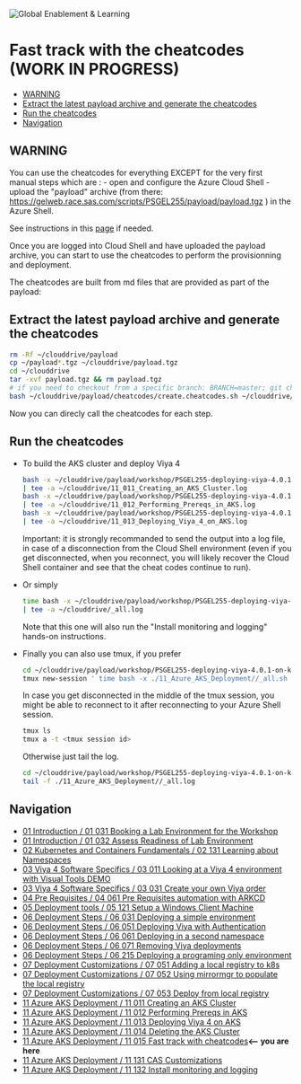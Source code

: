 ![Global Enablement & Learning](https://gelgitlab.race.sas.com/GEL/utilities/writing-content-in-markdown/-/raw/master/img/gel_banner_logo_tech-partners.jpg)
# Fast track with the cheatcodes (WORK IN PROGRESS)

* [WARNING](#warning)
* [Extract the latest payload archive and generate the cheatcodes](#extract-the-latest-payload-archive-and-generate-the-cheatcodes)
* [Run the cheatcodes](#run-the-cheatcodes)
* [Navigation](#navigation)

## WARNING

You can use the cheatcodes for everything EXCEPT for the very first manual steps which are :
    -  open and configure the Azure Cloud Shell
    -  upload the "payload" archive (from there: <https://gelweb.race.sas.com/scripts/PSGEL255/payload/payload.tgz> ) in the Azure Shell.

See instructions in this [page](11_011_Creating_an_AKS_Cluster.md) if needed.

Once you are logged into Cloud Shell and have uploaded the payload archive, you can start to use the cheatcodes to perform the provisionning and deployment.

The cheatcodes are built from md files that are provided as part of the payload:

## Extract the latest payload archive and generate the cheatcodes

```sh
rm -Rf ~/clouddrive/payload
cp ~/payload*.tgz ~/clouddrive/payload.tgz
cd ~/clouddrive
tar -xvf payload.tgz && rm payload.tgz
# if you need to checkout from a specific branch: BRANCH=master; git checkout --force ${BRANCH}
bash ~/clouddrive/payload/cheatcodes/create.cheatcodes.sh ~/clouddrive/payload/workshop/PSGEL255-deploying-viya-4.0.1-on-kubernetes/11_Azure_AKS_Deployment/
```

Now you can direcly call the cheatcodes for each step.

## Run the cheatcodes

* To build the AKS cluster and deploy Viya 4

    ```sh
    bash -x ~/clouddrive/payload/workshop/PSGEL255-deploying-viya-4.0.1*/11_Azure_AKS_*/11_011_Creating_an_AKS_Cluster.sh 2>&1 \
    | tee -a ~/clouddrive/11_011_Creating_an_AKS_Cluster.log
    bash -x ~/clouddrive/payload/workshop/PSGEL255-deploying-viya-4.0.1*/11_Azure_AKS_*/11_012_Performing_Prereqs_in_AKS.sh 2>&1 \
    | tee -a ~/clouddrive/11_012_Performing_Prereqs_in_AKS.log
    bash -x ~/clouddrive/payload/workshop/PSGEL255-deploying-viya-4.0.1*/11_Azure_AKS_*/11_013_Deploying_Viya_4_on_AKS.sh 2>&1 \
    | tee -a ~/clouddrive/11_013_Deploying_Viya_4_on_AKS.log
    ```

    Important: it is strongly recommanded to send the output into a log file, in case of a disconnection from the Cloud Shell environment (even if you get disconnected, when you reconnect, you will likely recover the Cloud Shell container and see that the cheat codes continue to run).

* Or simply

    ```sh
    time bash -x ~/clouddrive/payload/workshop/PSGEL255-deploying-viya-4.0.1*/11_Azure_AKS_*/_all.sh 2>&1 \
    | tee -a ~/clouddrive/_all.log
    ```

    Note that this one will also run the "Install monitoring and logging" hands-on instructions.

* Finally you can also use tmux, if you prefer

    ```sh
    cd ~/clouddrive/payload/workshop/PSGEL255-deploying-viya-4.0.1-on-kubernetes/
    tmux new-session ' time bash -x ./11_Azure_AKS_Deployment//_all.sh | tee ./11_Azure_AKS_Deployment//_all.log ; bash '
    ```

    In case you get disconnected in the middle of the tmux session, you might be able to reconnect to it after reconnecting to your Azure Shell session.

    ```sh
    tmux ls
    tmux a -t <tmux session id>
    ```

    Otherwise just tail the log.

    ```sh
    cd ~/clouddrive/payload/workshop/PSGEL255-deploying-viya-4.0.1-on-kubernetes/
    tail -f ./11_Azure_AKS_Deployment//_all.log
    ```

<!-- DON'T DO THE STEPS BELOW

Process to test cheatcode :

* Commit and push to branch
* Rebuild the payload (from jenkins)
http://gelkins.race.sas.com:8080/job/Viya%204%20Deployment%20Workshop/job/115%20-%20Create%20Deployment%20Payload/
click on "build with parameter".
then "build"

* Reupload the payload in Cloud Shell : https://gelweb.race.sas.com/scripts/PSGEL255/payload/payload.tgz
* Replace the old payload:

```sh
rm -Rf ~/clouddrive/payload
mv ~/payload*.tgz ~/clouddrive/payload.tgz
cd ~/clouddrive
tar -xvf payload.tgz && rm payload.tgz
```

* Build cheatcodes

```sh
cd ~/clouddrive/payload/workshop/PSGEL255-deploying-viya-4.0.1-on-kubernetes/
# Temporary : until it works well we need to checkout from the working branch
# BRANCH=master
BRANCH=aks-tf-part2
git checkout --force ${BRANCH}
bash ~/clouddrive/payload/cheatcodes/create.cheatcodes.sh ./11_Azure_AKS_Deployment/
```

* Test them ONE BY ONE -->

## Navigation

<!-- startnav -->
* [01 Introduction / 01 031 Booking a Lab Environment for the Workshop](/01_Introduction/01_031_Booking_a_Lab_Environment_for_the_Workshop.md)
* [01 Introduction / 01 032 Assess Readiness of Lab Environment](/01_Introduction/01_032_Assess_Readiness_of_Lab_Environment.md)
* [02 Kubernetes and Containers Fundamentals / 02 131 Learning about Namespaces](/02_Kubernetes_and_Containers_Fundamentals/02_131_Learning_about_Namespaces.md)
* [03 Viya 4 Software Specifics / 03 011 Looking at a Viya 4 environment with Visual Tools DEMO](/03_Viya_4_Software_Specifics/03_011_Looking_at_a_Viya_4_environment_with_Visual_Tools_DEMO.md)
* [03 Viya 4 Software Specifics / 03 031 Create your own Viya order](/03_Viya_4_Software_Specifics/03_031_Create_your_own_Viya_order.md)
* [04 Pre Requisites / 04 061 Pre Requisites automation with ARKCD](/04_Pre-Requisites/04_061_Pre-Requisites_automation_with_ARKCD.md)
* [05 Deployment tools / 05 121 Setup a Windows Client Machine](/05_Deployment_tools/05_121_Setup_a_Windows_Client_Machine.md)
* [06 Deployment Steps / 06 031 Deploying a simple environment](/06_Deployment_Steps/06_031_Deploying_a_simple_environment.md)
* [06 Deployment Steps / 06 051 Deploying Viya with Authentication](/06_Deployment_Steps/06_051_Deploying_Viya_with_Authentication.md)
* [06 Deployment Steps / 06 061 Deploying in a second namespace](/06_Deployment_Steps/06_061_Deploying_in_a_second_namespace.md)
* [06 Deployment Steps / 06 071 Removing Viya deployments](/06_Deployment_Steps/06_071_Removing_Viya_deployments.md)
* [06 Deployment Steps / 06 215 Deploying a programing only environment](/06_Deployment_Steps/06_215_Deploying_a_programing-only_environment.md)
* [07 Deployment Customizations / 07 051 Adding a local registry to k8s](/07_Deployment_Customizations/07_051_Adding_a_local_registry_to_k8s.md)
* [07 Deployment Customizations / 07 052 Using mirrormgr to populate the local registry](/07_Deployment_Customizations/07_052_Using_mirrormgr_to_populate_the_local_registry.md)
* [07 Deployment Customizations / 07 053 Deploy from local registry](/07_Deployment_Customizations/07_053_Deploy_from_local_registry.md)
* [11 Azure AKS Deployment / 11 011 Creating an AKS Cluster](/11_Azure_AKS_Deployment/11_011_Creating_an_AKS_Cluster.md)
* [11 Azure AKS Deployment / 11 012 Performing Prereqs in AKS](/11_Azure_AKS_Deployment/11_012_Performing_Prereqs_in_AKS.md)
* [11 Azure AKS Deployment / 11 013 Deploying Viya 4 on AKS](/11_Azure_AKS_Deployment/11_013_Deploying_Viya_4_on_AKS.md)
* [11 Azure AKS Deployment / 11 014 Deleting the AKS Cluster](/11_Azure_AKS_Deployment/11_014_Deleting_the_AKS_Cluster.md)
* [11 Azure AKS Deployment / 11 015 Fast track with cheatcodes](/11_Azure_AKS_Deployment/11_015_Fast_track_with_cheatcodes.md)**<-- you are here**
* [11 Azure AKS Deployment / 11 131 CAS Customizations](/11_Azure_AKS_Deployment/11_131_CAS_Customizations.md)
* [11 Azure AKS Deployment / 11 132 Install monitoring and logging](/11_Azure_AKS_Deployment/11_132_Install_monitoring_and_logging.md)
<!-- endnav -->
